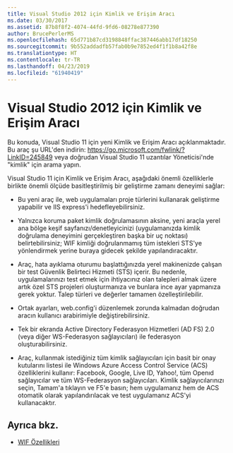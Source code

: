 ```yaml
---
title: Visual Studio 2012 için Kimlik ve Erişim Aracı
ms.date: 03/30/2017
ms.assetid: 87b8f8f2-4074-44fd-9fd6-08278e877390
author: BrucePerlerMS
ms.openlocfilehash: 65d771b87cd3198848ffac387446abb17df18250
ms.sourcegitcommit: 9b552addadfb57fab0b9e7852ed4f1f1b8a42f8e
ms.translationtype: HT
ms.contentlocale: tr-TR
ms.lasthandoff: 04/23/2019
ms.locfileid: "61940419"
---
```

# <a name="identity-and-access-tool-for-visual-studio-2012"></a>Visual Studio 2012 için Kimlik ve Erişim Aracı
Bu konuda, Visual Studio 11 için yeni Kimlik ve Erişim Aracı açıklanmaktadır. Bu araç şu URL'den indirin: <https://go.microsoft.com/fwlink/?LinkID=245849> veya doğrudan Visual Studio 11 uzantılar Yöneticisi'nde "kimlik" için arama yapın.  
  
 Visual Studio 11 için Kimlik ve Erişim Aracı, aşağıdaki önemli özelliklerle birlikte önemli ölçüde basitleştirilmiş bir geliştirme zamanı deneyimi sağlar:  
  
- Bu yeni araç ile, web uygulamaları proje türlerini kullanarak geliştirme yapabilir ve IIS express'i hedefleyebilirsiniz.  
  
- Yalnızca koruma paket kimlik doğrulamasının aksine, yeni araçla yerel ana bölge keşif sayfanızı/denetleyicinizi (uygulamanızda kimlik doğrulama deneyimini gerçekleştiren başka bir uç noktası) belirtebilirsiniz; WIF kimliği doğrulanmamış tüm istekleri STS'ye yönlendirmek yerine buraya gidecek şekilde yapılandıracaktır.  
  
- Araç, hata ayıklama oturumu başlattığınızda yerel makinenizde çalışan bir test Güvenlik Belirteci Hizmeti (STS) içerir. Bu nedenle, uygulamalarınızı test etmek için ihtiyacınız olan talepleri almak üzere artık özel STS projeleri oluşturmanıza ve bunlara ince ayar yapmanıza gerek yoktur. Talep türleri ve değerler tamamen özelleştirilebilir.  
  
- Ortak ayarları, web.config'i düzenlemek zorunda kalmadan doğrudan aracın kullanıcı arabirimiyle değiştirebilirsiniz.  
  
- Tek bir ekranda Active Directory Federasyon Hizmetleri (AD FS) 2.0 (veya diğer WS-Federasyon sağlayıcıları) ile federasyon oluşturabilirsiniz.  
  
- Araç, kullanmak istediğiniz tüm kimlik sağlayıcıları için basit bir onay kutularını listesi ile Windows Azure Access Control Service (ACS) özelliklerini kullanır: Facebook, Google, Live ID, Yahoo!, tüm Openıd sağlayıcılar ve tüm WS-Federasyon sağlayıcıları. Kimlik sağlayıcılarınızı seçin, Tamam'a tıklayın ve F5'e basın; hem uygulamanız hem de ACS otomatik olarak yapılandırılacak ve test uygulamanız ACS'yi kullanacaktır.  
  
## <a name="see-also"></a>Ayrıca bkz.

- [WIF Özellikleri](../../../docs/framework/security/wif-features.md)
